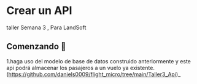 # Crear un API 
taller Semana 3 , Para LandSoft
## Comenzando 🚀

1.haga uso del modelo de base de datos construido anteriormente y este api podrá almacenar los pasajeros a un vuelo ya existente.
(https://github.com/daniels0009/flight_micro/tree/main/Taller3_Api)_
